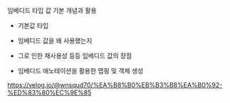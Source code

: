임베디드 타입 값 기본 개념과 활용

- 기본값 타입

- 임베디드 값을 왜 사용했는지 
 
- 그로 인한 재사용성 등등 임베디드 값의 장점
 
- 임베디드 애노테이션을 활용한 맵핑 및 객체 생성

https://velog.io/@wnsqud70/%EA%B8%B0%EB%B3%B8%EA%B0%92-%ED%83%80%EC%9E%85
